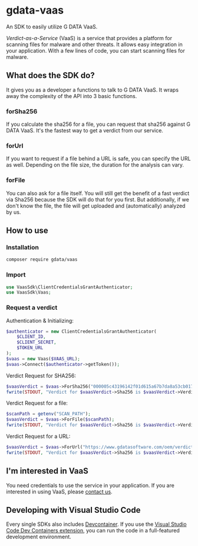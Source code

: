 # gdata-vaas

An SDK to easily utilize G DATA VaaS.

_Verdict-as-a-Service_ (VaaS) is a service that provides a platform for scanning files for malware and other threats. It allows easy integration in your application. With a few lines of code, you can start scanning files for malware.

## What does the SDK do?

It gives you as a developer a functions to talk to G DATA VaaS. It wraps away the complexity of the API into 3 basic functions.

### forSha256

If you calculate the sha256 for a file, you can request that sha256 against G DATA VaaS. It's the fastest way to get a verdict from our service.

### forUrl

If you want to request if a file behind a URL is safe, you can specify the URL as well. Depending on the file size, the duration for the analysis can vary.

### forFile

You can also ask for a file itself. You will still get the benefit of a fast verdict via Sha256 because the SDK will do that for you first. But additionally, if we don't know the file, the file will get uploaded and (automatically) analyzed by us.


## How to use

### Installation

```bash
composer require gdata/vaas
```

### Import

```php
use VaasSdk\ClientCredentialsGrantAuthenticator;
use VaasSdk\Vaas;
```

### Request a verdict

Authentication & Initializing:
```php
$authenticator = new ClientCredentialsGrantAuthenticator(
    $CLIENT_ID,
    $CLIENT_SECRET,
    $TOKEN_URL
);
$vaas = new Vaas($VAAS_URL);
$vaas->Connect($authenticator->getToken());
```

Verdict Request for SHA256:
```php
$vaasVerdict = $vaas->ForSha256("000005c43196142f01d615a67b7da8a53cb0172f8e9317a2ec9a0a39a1da6fe8");
fwrite(STDOUT, "Verdict for $vaasVerdict->Sha256 is $vaasVerdict->Verdict \n");
```

Verdict Request for a file:
```php
$scanPath = getenv("SCAN_PATH");
$vaasVerdict = $vaas->ForFile($scanPath);
fwrite(STDOUT, "Verdict for $vaasVerdict->Sha256 is $vaasVerdict->Verdict \n");
```

Verdict Request for a URL:
```php
$vaasVerdict = $vaas->ForUrl("https://www.gdatasoftware.com/oem/verdict-as-a-service");
fwrite(STDOUT, "Verdict for $vaasVerdict->Sha256 is $vaasVerdict->Verdict \n");
```

## <a name="interested"></a>I'm interested in VaaS

You need credentials to use the service in your application. If you are interested in using VaaS, please [contact us](mailto:oem@gdata.de).

## Developing with Visual Studio Code

Every single SDKs also includes [Devcontainer](./devcontainer/). If you use the [Visual Studio Code Dev Containers extension](https://code.visualstudio.com/docs/devcontainers/containers), you can run the code in a full-featured development environment.